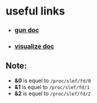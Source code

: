 
# useful links
- ### [gun doc](https://www.gnu.org/software/bash/manual/html_node/Redirections.html)
- ### [visualize doc](https://catonmat.net/bash-one-liners-explained-part-three)

## Note: 
- **&0** is equel to `/proc/slef/fd/0`
- **&1** is equel to `/proc/slef/fd/1`
- **&2** is equel to `/proc/slef/fd/2`